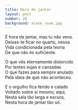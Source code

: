 ```yaml
---
title: Hora de jantar
layout: post
number: 28
background: alone_room.jpg
---
```


É hora de jantar, mas tu não vens.  
Deixas-te ficar no quarto, nessa  
Vida condicionada pela teoria  
De que não és suficiente.  

O que vês eternamente distorcido  
Por lentes sujas e cansadas  
O que fazes para sempre anulado  
Pela ideia de que não aconteceu.  

E o orgulho fica ferido e calado  
Voltado sobre si mesmo, aqui,  
Nesta sala tão larga e escura,  
Nesta hora de jantar tão só.  